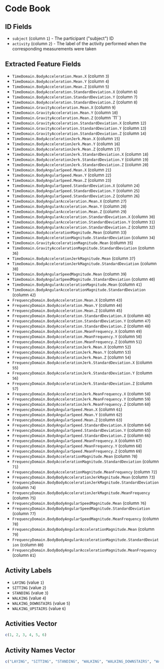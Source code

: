 # Code Book

## ID Fields

* `subject` (column `1`) - The participant ("subject") ID
* `activity` (column `2`) - The label of the activity performed when the corresponding measurements were taken

## Extracted Feature Fields
                                                             
* `TimeDomain.BodyAcceleration.Mean.X` (column `3`)                                   
* `TimeDomain.BodyAcceleration.Mean.Y` (column `4`)                                  
* `TimeDomain.BodyAcceleration.Mean.Z` (column `5`)                                   
* `TimeDomain.BodyAcceleration.StandardDeviation.X` (column `6`)                      
* `TimeDomain.BodyAcceleration.StandardDeviation.Y` (column `7`)                      
* `TimeDomain.BodyAcceleration.StandardDeviation.Z` (column `8`)                      
* `TimeDomain.GravityAcceleration.Mean.X` (column `9`)                                
* `TimeDomain.GravityAcceleration.Mean.Y` (column `10`)                                
* `TimeDomain.GravityAcceleration.Mean.Z` (column `11``)                                
* `TimeDomain.GravityAcceleration.StandardDeviation.X` (column `12`)                   
* `TimeDomain.GravityAcceleration.StandardDeviation.Y` (column `13`)                   
* `TimeDomain.GravityAcceleration.StandardDeviation.Z` (column `14`)                   
* `TimeDomain.BodyAccelerationJerk.Mean.X` (column `15`)                               
* `TimeDomain.BodyAccelerationJerk.Mean.Y` (column `16`)                               
* `TimeDomain.BodyAccelerationJerk.Mean.Z` (column `17`)                               
* `TimeDomain.BodyAccelerationJerk.StandardDeviation.X` (column `18`)                   
* `TimeDomain.BodyAccelerationJerk.StandardDeviation.Y` (column `19`)                  
* `TimeDomain.BodyAccelerationJerk.StandardDeviation.Z` (column `20`)                  
* `TimeDomain.BodyAngularSpeed.Mean.X` (column `21`)                                   
* `TimeDomain.BodyAngularSpeed.Mean.Y` (column `22`)                                   
* `TimeDomain.BodyAngularSpeed.Mean.Z` (column `23`)                                   
* `TimeDomain.BodyAngularSpeed.StandardDeviation.X` (column `24`)                       
* `TimeDomain.BodyAngularSpeed.StandardDeviation.Y` (column `25`)                      
* `TimeDomain.BodyAngularSpeed.StandardDeviation.Z` (column `26`)                      
* `TimeDomain.BodyAngularAcceleration.Mean.X` (column `27`)                            
* `TimeDomain.BodyAngularAcceleration.Mean.Y` (column `28`)                            
* `TimeDomain.BodyAngularAcceleration.Mean.Z` (column `29`)                            
* `TimeDomain.BodyAngularAcceleration.StandardDeviation.X` (column `30`)               
* `TimeDomain.BodyAngularAcceleration.StandardDeviation.Y` (column `31`)               
* `TimeDomain.BodyAngularAcceleration.StandardDeviation.Z` (column `32`)               
* `TimeDomain.BodyAccelerationMagnitude.Mean` (column `33`)                            
* `TimeDomain.BodyAccelerationMagnitude.StandardDeviation` (column `34`)               
* `TimeDomain.GravityAccelerationMagnitude.Mean` (column `35`)                         
* `TimeDomain.GravityAccelerationMagnitude.StandardDeviation` (column `36`)            
* `TimeDomain.BodyAccelerationJerkMagnitude.Mean` (column `37`)                        
* `TimeDomain.BodyAccelerationJerkMagnitude.StandardDeviation` (column `38`)           
* `TimeDomain.BodyAngularSpeedMagnitude.Mean` (column `39`)                            
* `TimeDomain.BodyAngularSpeedMagnitude.StandardDeviation` (column `40`)               
* `TimeDomain.BodyAngularAccelerationMagnitude.Mean` (column `41`)                     
* `TimeDomain.BodyAngularAccelerationMagnitude.StandardDeviation` (column `42`)        
* `FrequencyDomain.BodyAcceleration.Mean.X` (column `43`)                              
* `FrequencyDomain.BodyAcceleration.Mean.Y` (column `44`)                              
* `FrequencyDomain.BodyAcceleration.Mean.Z` (column `45`)                              
* `FrequencyDomain.BodyAcceleration.StandardDeviation.X` (column `46`)                 
* `FrequencyDomain.BodyAcceleration.StandardDeviation.Y` (column `47`)                 
* `FrequencyDomain.BodyAcceleration.StandardDeviation.Z` (column `48`)                 
* `FrequencyDomain.BodyAcceleration.MeanFrequency.X` (column `49`)                     
* `FrequencyDomain.BodyAcceleration.MeanFrequency.Y` (column `50`)                     
* `FrequencyDomain.BodyAcceleration.MeanFrequency.Z` (column `51`)                     
* `FrequencyDomain.BodyAccelerationJerk.Mean.X` (column `52`)                          
* `FrequencyDomain.BodyAccelerationJerk.Mean.Y` (column `53`)                          
* `FrequencyDomain.BodyAccelerationJerk.Mean.Z` (column `54`)                          
* `FrequencyDomain.BodyAccelerationJerk.StandardDeviation.X` (column `55`)             
* `FrequencyDomain.BodyAccelerationJerk.StandardDeviation.Y` (column `56`)             
* `FrequencyDomain.BodyAccelerationJerk.StandardDeviation.Z` (column `57`)             
* `FrequencyDomain.BodyAccelerationJerk.MeanFrequency.X` (column `58`)                 
* `FrequencyDomain.BodyAccelerationJerk.MeanFrequency.Y` (column `59`)                 
* `FrequencyDomain.BodyAccelerationJerk.MeanFrequency.Z` (column `60`)                 
* `FrequencyDomain.BodyAngularSpeed.Mean.X` (column `61`)                              
* `FrequencyDomain.BodyAngularSpeed.Mean.Y` (column `62`)                              
* `FrequencyDomain.BodyAngularSpeed.Mean.Z` (column `63`)                              
* `FrequencyDomain.BodyAngularSpeed.StandardDeviation.X` (column `64`)                 
* `FrequencyDomain.BodyAngularSpeed.StandardDeviation.Y` (column `65`)                 
* `FrequencyDomain.BodyAngularSpeed.StandardDeviation.Z` (column `66`)                 
* `FrequencyDomain.BodyAngularSpeed.MeanFrequency.X` (column `67`)                     
* `FrequencyDomain.BodyAngularSpeed.MeanFrequency.Y` (column `68`)                     
* `FrequencyDomain.BodyAngularSpeed.MeanFrequency.Z` (column `69`)                     
* `FrequencyDomain.BodyAccelerationMagnitude.Mean` (column `70`)                       
* `FrequencyDomain.BodyAccelerationMagnitude.StandardDeviation` (column `71`)          
* `FrequencyDomain.BodyAccelerationMagnitude.MeanFrequency` (column `72`)              
* `FrequencyDomain.BodyBodyAccelerationJerkMagnitude.Mean` (column `73`)               
* `FrequencyDomain.BodyBodyAccelerationJerkMagnitude.StandardDeviation` (column `74`)  
* `FrequencyDomain.BodyBodyAccelerationJerkMagnitude.MeanFrequency` (column `75`)      
* `FrequencyDomain.BodyBodyAngularSpeedMagnitude.Mean` (column `76`)                   
* `FrequencyDomain.BodyBodyAngularSpeedMagnitude.StandardDeviation` (column `77`)      
* `FrequencyDomain.BodyBodyAngularSpeedMagnitude.MeanFrequency` (column `78`)          
* `FrequencyDomain.BodyBodyAngularAccelerationMagnitude.Mean` (column `79`)           
* `FrequencyDomain.BodyBodyAngularAccelerationMagnitude.StandardDeviation` (column `80`)
* `FrequencyDomain.BodyBodyAngularAccelerationMagnitude.MeanFrequency` (column `81`)

## Activity Labels

* `LAYING` (value `1`)
* `SITTING` (value `2`)
* `STANDING` (value `3`)
* `WALKING` (value `4`)
* `WALKING_DOWNSTAIRS` (value `5`)
* `WALKING_UPSTAIRS` (value `6`)

## Activities Vector

```R
c(1, 2, 3, 4, 5, 6)
```

## Activity Names Vector

```R
c("LAYING", "SITTING", "STANDING", "WALKING", "WALKING_DOWNSTAIRS", "WALKING_UPSTAIRS")
```
